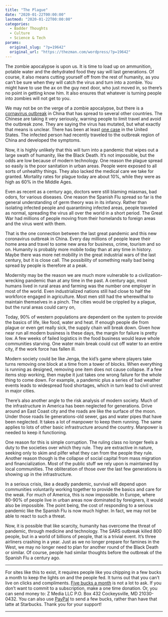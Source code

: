 ```yaml
---
title: "The Plague"
date: "2020-01-22T00:00:00"
lastmod: "2020-01-22T00:00:00"
categories:
  - Badder Thoughts
  - Culture
  - Science & Tech
params:
  original_slug: "?p=19642"
  original_url: "https://thezman.com/wordpress/?p=19642"
---
```


The zombie apocalypse is upon us. It is time to load up on ammunition,
potable water and the dehydrated food they say will last generations. Of
course, it also means cutting yourself off from the rest of humanity, as
you can’t be sure when they will catch the virus and turn into a zombie.
You might have to use the ax on the guy next door, who just moved in, so
there’s no point in getting know him. It also ensures that whatever is
turning people into zombies will not get to you.

We may not be on the verge of a zombie apocalypse, but there is a <a
href="https://www.independent.co.uk/news/world/asia/china-coronavirus-wuhan-travel-warning-advice-death-toll-symptoms-a9295956.html"
rel="noopener noreferrer" target="_blank">cornavirus outbreak</a> in
China that has spread to several other countries. The Chinese are taking
it very seriously, warning people to limit travel and avoid the outbreak
zone. They are saying the virus has mutated, but what exactly that means
is unclear. There has been at least <a
href="https://www.foxnews.com/health/first-case-coronavirus-us-seattle"
rel="noopener noreferrer" target="_blank">one case</a> in the United
States. The infected person had recently traveled to the outbreak region
of China and developed the symptoms.

Now, it is highly unlikely that this will turn into a pandemic that
wipes out a large swath of humanity, like the Black Death. It’s not
impossible, but the odds are low because of modern technology. One
reason the plague spread so easily is the poor sanitation in urban
areas. People were exposed to all sorts of unhealthy things. They also
lacked the medical care we take for granted. Mortality rates for plague
today are about 10%, while they were as high as 60% in the Middle Ages.

Even as recent as a century ago, doctors were still blaming miasmas, bad
odors, for various diseases. One reason the Spanish Flu spread so far is
the general understanding of germ theory was in its infancy. Rather than
isolating infected people and quarantining infected areas, people
traveled as normal, spreading the virus all over the world in a short
period. The Great War had millions of people moving from their homelands
to foreign areas and the virus went with them.

That is the one connection between the last great pandemic and this new
coronavirus outbreak in China. Every day millions of people leave their
home area and travel to some new area for business, crime, tourism and
so on. Humanity is probably more mobile today than at any time in
history. Maybe there was more net mobility in the great industrial wars
of the last century, but it is close call. The possibility of something
really bad being spread by people is therefore at a peak.

Modernity may be the reason we are much more vulnerable to a
civilization-wrecking pandemic than at any time in the past. A century
ago, most humans lived in rural areas and farming was the number one
employer in most of the world. Even industrialized nations still had
close to half the workforce engaged in agriculture. Most men still had
the wherewithal to maintain themselves in a pinch. The cities would be
crippled by a plague, but the rural areas could carry on,

Today, 90% of western populations are dependent on the system to provide
the basics of life, like food, water and heat. If enough people die from
plague or even get really sick, the supply chain will break down. Given
how near run all modern business is these days, the margin for failure
is pretty low. A few weeks of failed logistics in the food business
would leave whole communities starving. One water main break could cut
off water to an entire city, if the work force has fallen ill.

Modern society could be like Jenga, the kid’s game where players take
turns removing one block at a time from a tower of blocks. When
everything is running as designed, removing one item does not cause
collapse. If a few items stop working, then maybe it just takes one
wrong failure for the whole thing to come down. For example, a pandemic
plus a series of bad weather events leads to widespread food shortages,
which in turn lead to civil unrest in major cities.

There’s also another angle to the risk analysis of modern society. Much
of the infrastructure in America has been neglected for generations.
Drive around an East Coast city and the roads are like the surface of
the moon. Under those roads lie generations-old sewer, gas and water
pipes that have been neglected. It takes a lot of manpower to keep them
running. The same applies to lots of other basic infrastructure around
the country. Manpower is needed to keep it functioning.

One reason for this is simple corruption. The ruling class no longer
feels a duty to the societies over which they rule. They are extractive
in nature, seeking only to skim and pilfer what they can from the people
they rule. Another reason though is the collapse of social capital from
mass migration and financialization. Most of the public stuff we rely
upon is maintained by local communities. The obliteration of those over
the last few generations is showing up in the infrastructure.

In a serious crisis, like a deadly pandemic, survival will depend upon
communities voluntarily working together to provide the basics and care
for the weak. For much of America, this is now impossible. In Europe,
where 80-90% of people live in urban areas now dominated by foreigners,
it would also be impossible. The point being, the cost of responding to
a serious pandemic like the Spanish Flu is now much higher. In fact, we
may not be able to react to such a threat.

Now, it is possible that like scarcity, humanity has overcome the threat
of pandemic, through medicine and technology. The SARS outbreak killed
800 people, but in a world of billions of people, that is a trivial
event. It’s three airliners crashing in a year. Just as we no longer
prepare for famines in the West, we may no longer need to plan for
another round of the Black Death or similar. Of course, people had
similar thoughts before the outbreak of the Spanish Flu a century ago.

------------------------------------------------------------------------

For sites like this to exist, it requires people like you chipping in a
few bucks a month to keep the lights on and the people fed. It turns out
that you can’t live on clicks and compliments.
<a href="https://www.subscribestar.com/the-z-blog"
rel="noopener noreferrer" target="_blank">Five bucks a month</a> is not
a lot to ask. If you don’t want to commit to a subscription, make a one
time donation. Or, you can send money to: Z Media LLC P.O. Box 432
Cockeysville, MD 21030-0432. You can also use <a
href="https://www.paypal.com/cgi-bin/webscr?cmd=_s-xclick&amp;hosted_button_id=UDAS2Q8JYA6CN&amp;source=url"
rel="noopener noreferrer" target="_blank">PayPal</a> to send a few
bucks, rather than have that latte at Starbucks. Thank you for your
support!

------------------------------------------------------------------------
